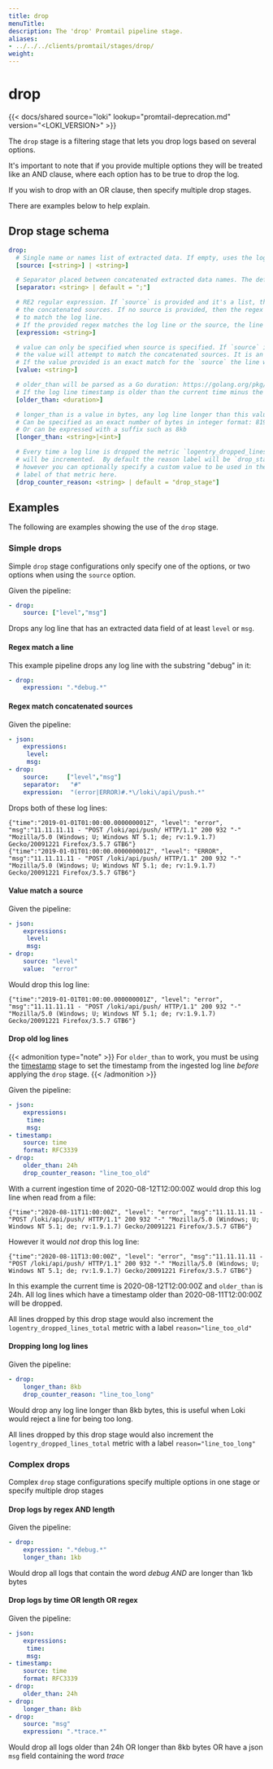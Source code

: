 ```yaml
---
title: drop
menuTitle:  
description: The 'drop' Promtail pipeline stage. 
aliases: 
- ../../../clients/promtail/stages/drop/
weight: 
---
```


# drop

{{< docs/shared source="loki" lookup="promtail-deprecation.md" version="<LOKI_VERSION>" >}}

The `drop` stage is a filtering stage that lets you drop logs based on several options.

It's important to note that if you provide multiple options they will be treated like an AND clause,
where each option has to be true to drop the log.

If you wish to drop with an OR clause, then specify multiple drop stages.

There are examples below to help explain.

## Drop stage schema

```yaml
drop:
  # Single name or names list of extracted data. If empty, uses the log message.
  [source: [<string>] | <string>]

  # Separator placed between concatenated extracted data names. The default separator is a semicolon.
  [separator: <string> | default = ";"]

  # RE2 regular expression. If `source` is provided and it's a list, the regex will attempt to match
  # the concatenated sources. If no source is provided, then the regex attempts
  # to match the log line.
  # If the provided regex matches the log line or the source, the line will be dropped.
  [expression: <string>]

  # value can only be specified when source is specified. If `source` is provided and it's a list,
  # the value will attempt to match the concatenated sources. It is an error to specify value and expression.
  # If the value provided is an exact match for the `source` the line will be dropped.
  [value: <string>]

  # older_than will be parsed as a Go duration: https://golang.org/pkg/time/#ParseDuration
  # If the log line timestamp is older than the current time minus the provided duration it will be dropped.
  [older_than: <duration>]

  # longer_than is a value in bytes, any log line longer than this value will be dropped.
  # Can be specified as an exact number of bytes in integer format: 8192
  # Or can be expressed with a suffix such as 8kb
  [longer_than: <string>|<int>]

  # Every time a log line is dropped the metric `logentry_dropped_lines_total`
  # will be incremented.  By default the reason label will be `drop_stage`
  # however you can optionally specify a custom value to be used in the `reason`
  # label of that metric here.
  [drop_counter_reason: <string> | default = "drop_stage"]
```

## Examples

The following are examples showing the use of the `drop` stage.

### Simple drops

Simple `drop` stage configurations only specify one of the options, or two options when using the `source` option.

Given the pipeline:

```yaml
- drop:
    source: ["level","msg"]
```

Drops any log line that has an extracted data field of at least `level` or `msg`.

#### Regex match a line

This example pipeline drops any log line with the substring "debug" in it:

```yaml
- drop:
    expression: ".*debug.*"
```


#### Regex match concatenated sources

Given the pipeline:

```yaml
- json:
    expressions:
     level:
     msg:
- drop:
    source:     ["level","msg"]
    separator:   "#"
    expression:  "(error|ERROR)#.*\/loki\/api\/push.*"
```

Drops both of these log lines:

```
{"time":"2019-01-01T01:00:00.000000001Z", "level": "error", "msg":"11.11.11.11 - "POST /loki/api/push/ HTTP/1.1" 200 932 "-" "Mozilla/5.0 (Windows; U; Windows NT 5.1; de; rv:1.9.1.7) Gecko/20091221 Firefox/3.5.7 GTB6"}
{"time":"2019-01-01T01:00:00.000000001Z", "level": "ERROR", "msg":"11.11.11.11 - "POST /loki/api/push/ HTTP/1.1" 200 932 "-" "Mozilla/5.0 (Windows; U; Windows NT 5.1; de; rv:1.9.1.7) Gecko/20091221 Firefox/3.5.7 GTB6"}
```

#### Value match a source

Given the pipeline:

```yaml
- json:
    expressions:
     level:
     msg:
- drop:
    source: "level"
    value:  "error"
```

Would drop this log line:

```
{"time":"2019-01-01T01:00:00.000000001Z", "level": "error", "msg":"11.11.11.11 - "POST /loki/api/push/ HTTP/1.1" 200 932 "-" "Mozilla/5.0 (Windows; U; Windows NT 5.1; de; rv:1.9.1.7) Gecko/20091221 Firefox/3.5.7 GTB6"}
```

#### Drop old log lines

{{< admonition type="note" >}}
For `older_than` to work, you must be using the [timestamp](../timestamp/) stage to set the timestamp from the ingested log line _before_ applying the `drop` stage.
{{< /admonition >}}

Given the pipeline:

```yaml
- json:
    expressions:
     time:
     msg:
- timestamp:
    source: time
    format: RFC3339
- drop:
    older_than: 24h
    drop_counter_reason: "line_too_old"
```

With a current ingestion time of 2020-08-12T12:00:00Z would drop this log line when read from a file:

```
{"time":"2020-08-11T11:00:00Z", "level": "error", "msg":"11.11.11.11 - "POST /loki/api/push/ HTTP/1.1" 200 932 "-" "Mozilla/5.0 (Windows; U; Windows NT 5.1; de; rv:1.9.1.7) Gecko/20091221 Firefox/3.5.7 GTB6"}
```

However it would _not_ drop this log line:

```
{"time":"2020-08-11T13:00:00Z", "level": "error", "msg":"11.11.11.11 - "POST /loki/api/push/ HTTP/1.1" 200 932 "-" "Mozilla/5.0 (Windows; U; Windows NT 5.1; de; rv:1.9.1.7) Gecko/20091221 Firefox/3.5.7 GTB6"}
```

In this example the current time is 2020-08-12T12:00:00Z and `older_than` is 24h. All log lines which have a timestamp older than 2020-08-11T12:00:00Z will be dropped.

All lines dropped by this drop stage would also increment the `logentry_dropped_lines_total` metric with a label `reason="line_too_old"`

#### Dropping long log lines

Given the pipeline:

```yaml
- drop:
    longer_than: 8kb
    drop_counter_reason: "line_too_long"
```

Would drop any log line longer than 8kb bytes, this is useful when Loki would reject a line for being too long.

All lines dropped by this drop stage would also increment the `logentry_dropped_lines_total` metric with a label `reason="line_too_long"`

### Complex drops

Complex `drop` stage configurations specify multiple options in one stage or specify multiple drop stages

#### Drop logs by regex AND length

Given the pipeline:

```yaml
- drop:
    expression: ".*debug.*"
    longer_than: 1kb
```

Would drop all logs that contain the word _debug_ *AND* are longer than 1kb bytes

#### Drop logs by time OR length OR regex

Given the pipeline:

```yaml
- json:
    expressions:
     time:
     msg:
- timestamp:
    source: time
    format: RFC3339
- drop:
    older_than: 24h
- drop:
    longer_than: 8kb
- drop:
    source: "msg"
    expression: ".*trace.*"
```

Would drop all logs older than 24h OR longer than 8kb bytes OR have a json `msg` field containing the word _trace_
